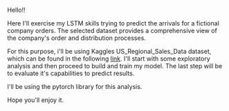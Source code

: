 Hello!! 

Here I'll exercise my LSTM skills trying to predict the arrivals for a fictional company orders. The selected dataset provides a comprehensive view of the company's order and distribution processes.

For this purpose, i'll be using Kaggles US_Regional_Sales_Data dataset, which can be found in the following [link](https://www.kaggle.com/datasets/dorothyjoel/us-regional-sales). I'll start with some exploratory analysis and then proceed to build and train my model. The last step will be to evaluate it's capabilities to predict results.

I'll be using the pytorch library for this analysis.

Hope you'll enjoy it.